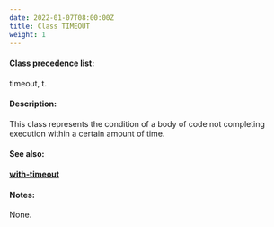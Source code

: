 ```yaml
---
date: 2022-01-07T08:00:00Z
title: Class TIMEOUT
weight: 1
---
```


#### Class precedence list:

timeout, t.

#### Description:

This class represents the condition of a body of code not completing
execution within a certain amount of time.

#### See also:

[**with-timeout**](../with-timeout)

#### Notes:

None.
